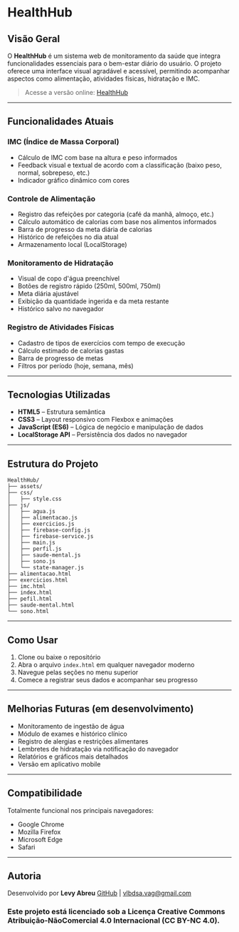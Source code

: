 # HealthHub

## Visão Geral

O **HealthHub** é um sistema web de monitoramento da saúde que integra funcionalidades essenciais para o bem-estar diário do usuário. O projeto oferece uma interface visual agradável e acessível, permitindo acompanhar aspectos como alimentação, atividades físicas, hidratação e IMC.

> Acesse a versão online: [HealthHub](https://healthhub-ten.vercel.app/pages/login.html)

---

## Funcionalidades Atuais

### IMC (Índice de Massa Corporal)

* Cálculo de IMC com base na altura e peso informados
* Feedback visual e textual de acordo com a classificação (baixo peso, normal, sobrepeso, etc.)
* Indicador gráfico dinâmico com cores

### Controle de Alimentação

* Registro das refeições por categoria (café da manhã, almoço, etc.)
* Cálculo automático de calorias com base nos alimentos informados
* Barra de progresso da meta diária de calorias
* Histórico de refeições no dia atual
* Armazenamento local (LocalStorage)

### Monitoramento de Hidratação

* Visual de copo d'água preenchível
* Botões de registro rápido (250ml, 500ml, 750ml)
* Meta diária ajustável
* Exibição da quantidade ingerida e da meta restante
* Histórico salvo no navegador

### Registro de Atividades Físicas

* Cadastro de tipos de exercícios com tempo de execução
* Cálculo estimado de calorias gastas
* Barra de progresso de metas
* Filtros por período (hoje, semana, mês)

---

## Tecnologias Utilizadas

* **HTML5** – Estrutura semântica
* **CSS3** – Layout responsivo com Flexbox e animações
* **JavaScript (ES6)** – Lógica de negócio e manipulação de dados
* **LocalStorage API** – Persistência dos dados no navegador

---

## Estrutura do Projeto

```
HealthHub/
├── assets/           
├── css/
│   ├── style.css      
├── js/
│   ├── agua.js
│   ├── alimentacao.js
│   ├── exercicios.js
│   ├── firebase-config.js
│   ├── firebase-service.js
│   ├── main.js
│   ├── perfil.js
│   ├── saude-mental.js
│   ├── sono.js
│   └── state-manager.js
├── alimentacao.html
├── exercicios.html
├── imc.html
├── index.html
├── pefil.html
├── saude-mental.html
└── sono.html
```

---

## Como Usar

1. Clone ou baixe o repositório
2. Abra o arquivo `index.html` em qualquer navegador moderno
3. Navegue pelas seções no menu superior
4. Comece a registrar seus dados e acompanhar seu progresso

---

## Melhorias Futuras (em desenvolvimento)

* Monitoramento de ingestão de água
* Módulo de exames e histórico clínico
* Registro de alergias e restrições alimentares
* Lembretes de hidratação via notificação do navegador
* Relatórios e gráficos mais detalhados
* Versão em aplicativo mobile

---

## Compatibilidade

Totalmente funcional nos principais navegadores:

* Google Chrome
* Mozilla Firefox
* Microsoft Edge
* Safari

---

## Autoria

Desenvolvido por **Levy Abreu**
[GitHub](https://github.com/LevyAbreu) | [vlbdsa.vag@gmail.com](mailto:vlbdsa.vag@gmail.com)

### Este projeto está licenciado sob a Licença Creative Commons Atribuição-NãoComercial 4.0 Internacional (CC BY-NC 4.0).
